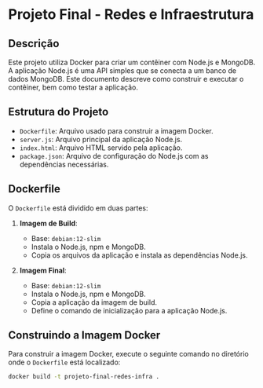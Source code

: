 # Projeto Final - Redes e Infraestrutura

## Descrição

Este projeto utiliza Docker para criar um contêiner com Node.js e MongoDB. A aplicação Node.js é uma API simples que se conecta a um banco de dados MongoDB. Este documento descreve como construir e executar o contêiner, bem como testar a aplicação.

## Estrutura do Projeto

- `Dockerfile`: Arquivo usado para construir a imagem Docker.
- `server.js`: Arquivo principal da aplicação Node.js.
- `index.html`: Arquivo HTML servido pela aplicação.
- `package.json`: Arquivo de configuração do Node.js com as dependências necessárias.

## Dockerfile

O `Dockerfile` está dividido em duas partes:

1. **Imagem de Build**:
   - Base: `debian:12-slim`
   - Instala o Node.js, npm e MongoDB.
   - Copia os arquivos da aplicação e instala as dependências Node.js.

2. **Imagem Final**:
   - Base: `debian:12-slim`
   - Instala o Node.js, npm e MongoDB.
   - Copia a aplicação da imagem de build.
   - Define o comando de inicialização para a aplicação Node.js.

## Construindo a Imagem Docker

Para construir a imagem Docker, execute o seguinte comando no diretório onde o `Dockerfile` está localizado:

```bash
docker build -t projeto-final-redes-infra .
